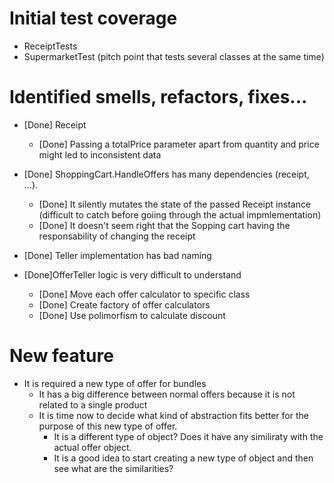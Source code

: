 
# Initial test coverage 
- ReceiptTests
- SupermarketTest (pitch point that tests several classes at the same time)

# Identified smells, refactors, fixes...

- [Done] Receipt
  - [Done] Passing a totalPrice parameter apart from quantity and price might led to inconsistent data

- [Done] ShoppingCart.HandleOffers has many dependencies (receipt, ...). 
  - [Done] It silently mutates the state of the passed Receipt instance (difficult to catch before goiing through the actual impmlementation)
  - [Done] It doesn't seem right that the Sopping cart having the responsability of changing the receipt

- [Done] Teller implementation has bad naming

- [Done]OfferTeller logic is very difficult to understand
  - [Done] Move each offer calculator to specific class
  - [Done] Create factory of offer calculators
  - [Done] Use polimorfism to calculate discount


# New feature
- It is required a new type of offer for bundles
  - It has a big difference between normal offers because it is not related to a single product
  - It is time now to decide what kind of abstraction fits better for the purpose of this new type of offer. 
    - It is a different type of object? Does it have any similiraty with the actual offer object.
    - It is a good idea to start creating a new type of object and then see what are the similarities?